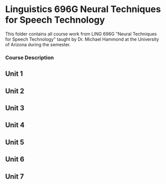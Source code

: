 # Linguistics 696G Neural Techniques for Speech Technology

This folder contains all course work from LING 696G "Neural Techniques for Speech Technology" taught by Dr. Michael Hammond at the University of Arizona during the  semester.

### Course Description


## Unit 1



## Unit 2



## Unit 3



## Unit 4


 
## Unit 5



## Unit 6

 

## Unit 7


